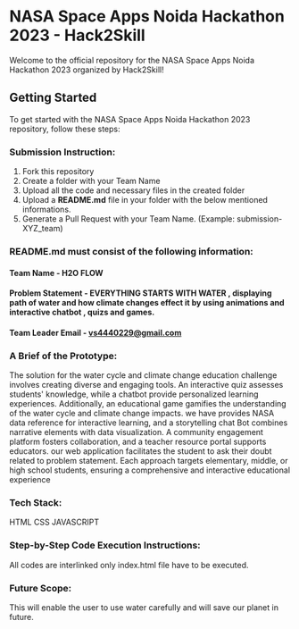 # NASA Space Apps Noida Hackathon 2023 - Hack2Skill

Welcome to the official repository for the NASA Space Apps Noida Hackathon 2023 organized by Hack2Skill!

## Getting Started

To get started with the NASA Space Apps Noida Hackathon 2023 repository, follow these steps:

### Submission Instruction:
  1. Fork this repository
  2. Create a folder with your Team Name
  3. Upload all the code and necessary files in the created folder
  4. Upload a **README.md** file in your folder with the below mentioned informations.
  5. Generate a Pull Request with your Team Name. (Example: submission-XYZ_team)

### README.md must consist of the following information:

#### Team Name - H2O FLOW
#### Problem Statement - EVERYTHING STARTS WITH WATER , displaying path of water and how climate changes effect it by using animations and interactive chatbot , quizs and games.
#### Team Leader Email - vs4440229@gmail.com

### A Brief of the Prototype:
The solution for the water cycle and climate change education challenge involves creating diverse and engaging tools. An interactive quiz assesses students' knowledge, while a chatbot  provide personalized  learning experiences. Additionally, an educational game gamifies the understanding of the water cycle and climate change impacts. we have provides NASA data reference for interactive learning, and a storytelling chat Bot combines narrative elements with data visualization. A community engagement platform fosters collaboration, and a teacher resource portal supports educators. our web application facilitates the student to ask their doubt related to problem statement. Each approach targets elementary, middle, or high school students, ensuring a comprehensive and interactive educational experience
  
### Tech Stack: 
   HTML CSS JAVASCRIPT
   
### Step-by-Step Code Execution Instructions:
  All codes are interlinked only index.html file have to be executed.
  
### Future Scope:
   This will enable the user to use water carefully and will save our planet in future.

